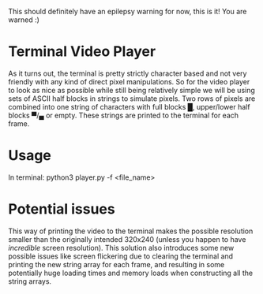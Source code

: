 This should definitely have an epilepsy warning for now, this is it! You are warned :)

# Terminal Video Player

As it turns out, the terminal is pretty strictly character based and not very friendly with any kind of direct pixel manipulations. So for the video player to look as nice as possible while still being relatively simple we will be using sets of ASCII half blocks in strings to simulate pixels. Two rows of pixels are combined into one string of characters with full blocks █, upper/lower half blocks ▀/▄ or empty. These strings are printed to the terminal for each frame.

# Usage

In terminal: python3 player.py -f <file_name>

# Potential issues

This way of printing the video to the terminal makes the possible resolution smaller than the originally intended 320x240 (unless you happen to have *incredible* screen resolution). This solution also introduces some new possible issues like screen flickering due to clearing the terminal and printing the new string array for each frame, and resulting in some potentially huge loading times and memory loads when constructing all the string arrays.
